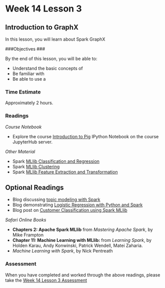 # Week 14 Lesson 3 #
## Introduction to GraphX ##

In this lesson, you will learn about Spark GraphX

###Objectives ###

By the end of this lesson, you will be able to:

- Understand the basic concepts of 
- Be familiar with 
- Be able to use a 

### Time Estimate ###

Approximately 2 hours.

### Readings ####

_Course Notebook_

- Explore the course [Introduction to Pig][l3nb]
IPython Notebook on the course JupyterHub server.

_Other Material_

- Spark [MLlib Classification and Regression][mcr]
- Spark [MLlib Clustering][mc]
- Spark [MLlib Feature Extraction and Transformation][mfet]

## Optional Readings ##

- Blog discussing [topic modeling with Spark][stm]
- Blog demonstrating [Logistic Regression with Python and Spark][blrps]
- Blog post on [Customer Classification using Spark MLlib][bscc]

_Safari Online Books_

- **Chapters 2: Apache Spark MLlib** from _Mastering Apache Spark_, by Mike Frampton
- **Chapter 11: Machine Learning with MLlib:** from _Learning Spark_, by Holden Karau, Andy Konwinski, Patrick Wendell, Matei Zaharia.
- _Machine Learning with Spark_, by Nick Pentreath

### Assessment ###

When you have completed and worked through the above readings, please take the [Week 14 Lesson 3 Assessment][la]

[l3nb]: notebooks/intro2sparkgraphx.ipynb

[la]: https://learn.illinois.edu/mod/quiz/

[mcr]: https://spark.apache.org/docs/latest/mllib-classification-regression.html
[mc]: https://spark.apache.org/docs/latest/mllib-clustering.html
[mfet]: https://spark.apache.org/docs/latest/mllib-feature-extraction.html

[blrps]: https://www.codementor.io/spark/tutorial/spark-mllib-logistic-regression
[stm]: https://databricks.com/blog/2015/09/22/large-scale-topic-modeling-improvements-to-lda-on-spark.html
[bscc]: https://www.mapr.com/blog/classifying-customers-mllib-and-spark